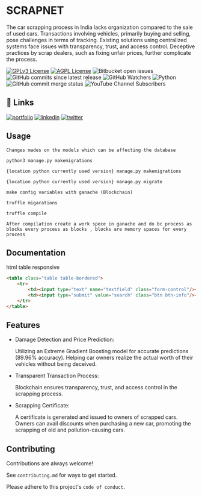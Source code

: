 
# SCRAPNET

The car scrapping process in India lacks organization compared to the sale of used cars. Transactions involving vehicles, primarily buying and selling, pose challenges in terms of tracking. Existing solutions using centralized systems face issues with transparency, trust, and access control. Deceptive practices by scrap dealers, such as fixing unfair prices, further complicate the process.



[![GPLv3 License](https://img.shields.io/badge/License-GPL%20v3-yellow.svg)](https://opensource.org/licenses/)
[![AGPL License](https://img.shields.io/badge/license-AGPL-blue.svg)](http://www.gnu.org/licenses/agpl-3.0)
![Bitbucket open issues ](https://img.shields.io/bitbucket/issues/AdilVK007/Scrapnetv1)
![GitHub commits since latest release](https://img.shields.io/github/commits-since/AdilVK007/Scrapnetv1/latest)
![GitHub Watchers](https://img.shields.io/github/watchers/AdilVK007/Scrapnetv1)
![Python](https://img.shields.io/badge/Python-3776AB?logo=Python&logoColor=white)
![GitHub commit merge status](https://img.shields.io/github/commit-status/AdilVK007/Scrapnetv1/main/Myapp)
![YouTube Channel Subscribers](https://img.shields.io/youtube/channel/subscribers/UCnLxjDIxr3tyZ9axvrJOITw?logo=youtube)





## 🔗 Links
[![portfolio](https://img.shields.io/badge/my_portfolio-000?style=for-the-badge&logo=ko-fi&logoColor=white)](https://lgrp.com/)
[![linkedin](https://img.shields.io/badge/linkedin-0A66C2?style=for-the-badge&logo=linkedin&logoColor=white)](https://www.linkedin.com/in/muhammed-adil-7671a3231/)
[![twitter](https://img.shields.io/badge/twitter-1DA1F2?style=for-the-badge&logo=twitter&logoColor=white)](https://twitter.com/a4techmalayalam/)

## Usage
`Changes mades on the models which can be affecting the database`

```After updating models you can use this to update data
python3 manage.py makemigrations
```
```
{location python currently used version} manage.py makemigrations
```
```
{location python currently used version} manage.py migrate
```

`make config variables with ganache (Blockchain)`

```Ganache config
truffle migarations
```
```
truffle compile
```
`After compilation create a work spece in ganache and do bc process as blocks every process as blocks , blocks are memory spaces for every process`

## __Documentation__
html table responsive


```html
<table class="table table-bordered">
    <tr>
        <td><input type="text" name="textfield" class="form-control"/></td>
        <td><input type="submit" value="search" class="btn btn-info"/></td>
    </tr>
</table>
```

## Features

- Damage Detection and Price Prediction:

    Utilizing an Extreme Gradient Boosting model for accurate predictions (89.96% accuracy).
    Helping car owners realize the actual worth of their vehicles without being deceived.
- Transparent Transaction Process:

    Blockchain ensures transparency, trust, and access control in the scrapping process.
- Scrapping Certificate:

    A certificate is generated and issued to owners of scrapped cars.
    Owners can avail discounts when purchasing a new car, promoting the scrapping of old and pollution-causing cars.
## Contributing

Contributions are always welcome!

See `contributing.md` for ways to get started.

Please adhere to this project's `code of conduct`.

